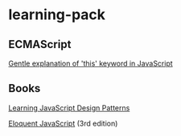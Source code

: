 # learning-pack

## ECMAScript

[Gentle explanation of 'this' keyword in JavaScript](https://dmitripavlutin.com/gentle-explanation-of-this-in-javascript/)

## Books

[Learning JavaScript Design Patterns](https://addyosmani.com/resources/essentialjsdesignpatterns/book/)

[Eloquent JavaScript](https://eloquentjavascript.net/) (3rd edition)

